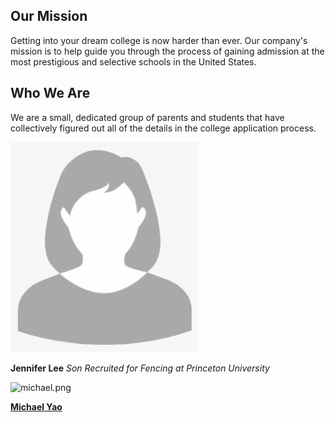 ## Our Mission

Getting into your dream college is now harder than ever. Our company's mission is to help guide you through the process of gaining admission at the most prestigious and selective schools in the United States.

## Who We Are

We are a small, dedicated group of parents and students that have collectively figured out all of the details in the college application process.

![woman.png](/assets/images/woman.png)

**Jennifer Lee**
*Son Recruited for Fencing at Princeton University*

![michael.png](/assets/images/michael.png)

[**Michael Yao**](https://michaelsyao.com)


